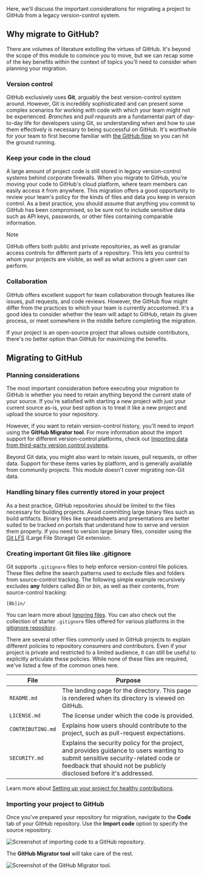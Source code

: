 Here, we'll discuss the important considerations for migrating a project to GitHub from a legacy version-control system. 

## Why migrate to GitHub?

There are volumes of literature extolling the virtues of GitHub. It's beyond the scope of this module to convince you to move, but we can recap some of the key benefits within the context of topics you'll need to consider when planning your migration.

### Version control

GitHub exclusively uses **Git**, arguably the best version-control system around. However, Git is incredibly sophisticated and can present some complex scenarios for working with code with which your team might not be experienced. *Branches* and *pull requests* are a fundamental part of day-to-day life for developers using Git, so understanding when and how to use them effectively is necessary to being successful on GitHub. It's worthwhile for your team to first become familiar with [the GitHub flow](https://guides.github.com/introduction/flow/?azure-portal=true) so you can hit the ground running.

### Keep your code in the cloud

A large amount of project code is still stored in legacy version-control systems behind corporate firewalls. When you migrate to GitHub, you're moving your code to GitHub's cloud platform, where team members can easily access it from anywhere. This migration offers a good opportunity to review your team's policy for the kinds of files and data you keep in version control. As a best practice, you should assume that anything you commit to GitHub has been compromised, so be sure not to include sensitive data such as API keys, passwords, or other files containing comparable information.

> [!NOTE]
> GitHub offers both public and private repositories, as well as granular access controls for different parts of a repository. This lets you control to whom your projects are visible, as well as what actions a given user can perform.

### Collaboration

GitHub offers excellent support for team collaboration through features like issues, pull requests, and code reviews. However, the GitHub flow might differ from the practices to which your team is currently accustomed. It's a good idea to consider whether the team will adapt to GitHub, retain its given process, or meet somewhere in the middle before completing the migration.

If your project is an open-source project that allows outside contributors, there's no better option than GitHub for maximizing the benefits.

## Migrating to GitHub

### Planning considerations

The most important consideration before executing your migration to GitHub is whether you need to retain anything beyond the current state of your source. If you're satisfied with starting a new project with just your current source as-is, your best option is to treat it like a new project and upload the source to your repository.

However, if you want to retain version-control history, you'll need to import using the **GitHub Migrator tool**. For more information about the import support for different version-control platforms, check out [Importing data from third-party version control systems](https://docs.github.com/enterprise-server@3.7/admin/user-management/migrating-data-to-and-from-your-enterprise/importing-data-from-third-party-version-control-systems).

Beyond Git data, you might also want to retain issues, pull requests, or other data. Support for these items varies by platform, and is generally available from community projects. This module doesn't cover migrating non-Git data.

### Handling binary files currently stored in your project

As a best practice, GitHub repositories should be limited to the files necessary for building projects. Avoid committing large binary files such as build artifacts. Binary files like spreadsheets and presentations are better suited to be tracked on portals that understand how to serve and version them properly. If you need to version large binary files, consider using the [Git LFS](https://git-lfs.github.com/?azure-portal=true) (Large File Storage) Git extension.

### Creating important Git files like .gitignore

Git supports `.gitignore` files to help enforce version-control file policies. These files define the search patterns used to exclude files and folders from source-control tracking. The following simple example recursively excludes **any** folders called *Bin* or *bin*, as well as their contents, from source-control tracking:

```.gitignore
[Bb]in/
```

You can learn more about [Ignoring files](https://docs.github.com/get-started/getting-started-with-git/ignoring-files). You can also check out the collection of starter `.gitignore` files offered for various platforms in the [gitignore repository](https://github.com/github/gitignore?azure-portal=true).

There are several other files commonly used in GitHub projects to explain different policies to repository consumers and contributors. Even if your project is private and restricted to a limited audience, it can still be useful to explicitly articulate these policies. While none of these files are required, we've listed a few of the common ones here.

|File|Purpose|
|---|----|
|`README.md`|The landing page for the directory. This page is rendered when its directory is viewed on GitHub.|
|`LICENSE.md`|The license under which the code is provided.|
|`CONTRIBUTING.md`|Explains how users should contribute to the project, such as pull-request expectations.|
|`SECURITY.md`|Explains the security policy for the project, and provides guidance to users wanting to submit sensitive security-related code or feedback that should not be publicly disclosed before it's addressed.|

Learn more about [Setting up your project for healthy contributions](https://docs.github.com/communities/setting-up-your-project-for-healthy-contributions).

### Importing your project to GitHub

Once you've prepared your repository for migration, navigate to the **Code** tab of your GitHub repository. Use the **Import code** option to specify the source repository.

![Screenshot of importing code to a GitHub repository.](../media/2-import-code.png)

The **GitHub Migrator tool** will take care of the rest.

![Screenshot of the GitHub Migrator tool.](../media/2-github-migrator.png)
